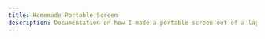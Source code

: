 ```yaml
---
title: Homemade Portable Screen
description: Documentation on how I made a portable screen out of a laptop screen
---
```

